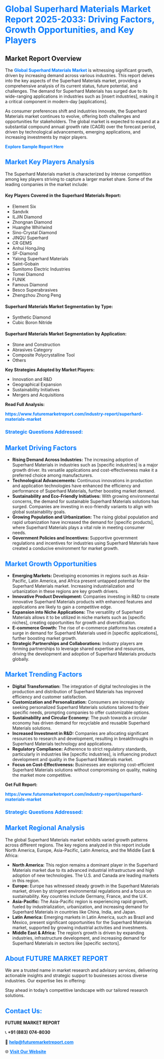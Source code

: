 <h1 style="color: #007BFF;">Global Superhard Materials Market Report 2025-2033: Driving Factors, Growth Opportunities, and Key Players</h1>

<section id="overview">
<h2>Market Report Overview</h2>
<p>The <a href="https://www.futuremarketreport.com/industry-report/superhard-materials-market" style="color: #007BFF; text-decoration: none;"><strong>Global Superhard Materials Market</strong></a> is witnessing significant growth, driven by increasing demand across various industries. This report delves into the key aspects of the Superhard Materials market, providing a comprehensive analysis of its current status, future potential, and challenges. The demand for Superhard Materials has surged due to its wide-ranging applications in industries such as [insert industries], making it a critical component in modern-day [applications].</p>
<p>As consumer preferences shift and industries innovate, the Superhard Materials market continues to evolve, offering both challenges and opportunities for stakeholders. The global market is expected to expand at a substantial compound annual growth rate (CAGR) over the forecast period, driven by technological advancements, emerging applications, and increasing investments by major players.</p>
</section>

<section id="overview">
<p><a href="https://www.futuremarketreport.com/request-sample/reportId=28280" style="color: #007BFF; text-decoration: none;"><strong>Explore Sample Report Here</strong></a></p>
</section>

<section id="key-players">
<h2 style="color: #007BFF;">Market Key Players Analysis</h2>
<p>The Superhard Materials market is characterized by intense competition among key players striving to capture a larger market share. Some of the leading companies in the market include:</p>
<h4>Key Players Covered in the Superhard Materials Report:</h4>
<ul><li>Element Six</li><li>Sandvik</li><li>ILJIN Diamond</li><li>Zhongnan Diamond</li><li>Huanghe Whirlwind</li><li>Sino-Crystal Diamond</li><li>JINQU Superhard</li><li>CR GEMS</li><li>Anhui HongJing</li><li>SF-Diamond</li><li>Yalong Superhard Materials</li><li>Saint-Gobain</li><li>Sumitomo Electric Industries</li><li>Tomei Diamond</li><li>FUNIK</li><li>Famous Diamond</li><li>Besco Superabrasives</li><li>Zhengzhou Zhong Peng</li></ul>
<h4>Superhard Materials Market Segmentation by Type:</h4>
<ul><li>Synthetic Diamond</li><li>Cubic Boron Nitride</li></ul>

<h4>Superhard Materials Market Segmentation by Application:</h4>
<ul><li>Stone and Construction</li><li>Abrasives Category</li><li>Composite Polycrystalline Tool</li><li>Others</li></ul>
<p><strong>Key Strategies Adopted by Market Players:</strong></p>
<ul>
<li>Innovation and R&D</li>
<li>Geographical Expansion</li>
<li>Sustainability Initiatives</li>
<li>Mergers and Acquisitions</li>
</ul>
</section>

<section>
<p><strong>Read Full Analysis: </strong></p><a href="https://www.futuremarketreport.com/industry-report/superhard-materials-market" style="color: #007BFF; text-decoration: none;"><strong>https://www.futuremarketreport.com/industry-report/superhard-materials-market</strong></a>
<h3 style="color: #007BFF;">Strategic Questions Addressed:</h3>
</section>

<section id="driving-factors">
<h2 style="color: #007BFF;">Market Driving Factors</h2>
<ul>
<li><strong>Rising Demand Across Industries:</strong> The increasing adoption of Superhard Materials in industries such as [specific industries] is a major growth driver. Its versatile applications and cost-effectiveness make it a preferred choice among manufacturers.</li>
<li><strong>Technological Advancements:</strong> Continuous innovations in production and application technologies have enhanced the efficiency and performance of Superhard Materials, further boosting market demand.</li>
<li><strong>Sustainability and Eco-Friendly Initiatives:</strong> With growing environmental concerns, the demand for sustainable Superhard Materials solutions has surged. Companies are investing in eco-friendly variants to align with global sustainability goals.</li>
<li><strong>Growing Population and Urbanization:</strong> The rising global population and rapid urbanization have increased the demand for [specific products], where Superhard Materials plays a vital role in meeting consumer needs.</li>
<li><strong>Government Policies and Incentives:</strong> Supportive government regulations and incentives for industries using Superhard Materials have created a conducive environment for market growth.</li>
</ul>
</section>

<section id="growth-opportunities">
<h2 style="color: #007BFF;">Market Growth Opportunities</h2>
<ul>
<li><strong>Emerging Markets:</strong> Developing economies in regions such as Asia-Pacific, Latin America, and Africa present untapped potential for the Superhard Materials market. Increasing industrialization and urbanization in these regions are key growth drivers.</li>
<li><strong>Innovative Product Development:</strong> Companies investing in R&D to create innovative Superhard Materials products with enhanced features and applications are likely to gain a competitive edge.</li>
<li><strong>Expansion into Niche Applications:</strong> The versatility of Superhard Materials allows it to be utilized in niche markets such as [specific niches], creating opportunities for growth and diversification.</li>
<li><strong>E-commerce Growth:</strong> The rise of e-commerce platforms has created a surge in demand for Superhard Materials used in [specific applications], further boosting market growth.</li>
<li><strong>Strategic Partnerships and Collaborations:</strong> Industry players are forming partnerships to leverage shared expertise and resources, driving the development and adoption of Superhard Materials products globally.</li>
</ul>
</section>

<section id="trending-factors">
<h2 style="color: #007BFF;">Market Trending Factors</h2>
<ul>
<li><strong>Digital Transformation:</strong> The integration of digital technologies in the production and distribution of Superhard Materials has improved efficiency and customer satisfaction.</li>
<li><strong>Customization and Personalization:</strong> Consumers are increasingly seeking personalized Superhard Materials solutions tailored to their specific needs, prompting companies to offer customizable options.</li>
<li><strong>Sustainability and Circular Economy:</strong> The push towards a circular economy has driven demand for recyclable and reusable Superhard Materials solutions.</li>
<li><strong>Increased Investment in R&D:</strong> Companies are allocating significant resources to research and development, resulting in breakthroughs in Superhard Materials technology and applications.</li>
<li><strong>Regulatory Compliance:</strong> Adherence to strict regulatory standards, particularly in industries like [specific industries], is influencing product development and quality in the Superhard Materials market.</li>
<li><strong>Focus on Cost-Effectiveness:</strong> Businesses are exploring cost-efficient Superhard Materials solutions without compromising on quality, making the market more competitive.</li>
</ul>
</section>

<section>
<p><strong>Get Full Report: </strong></p><a href="https://www.futuremarketreport.com/industry-report/superhard-materials-market" style="color: #007BFF; text-decoration: none;"><strong>https://www.futuremarketreport.com/industry-report/superhard-materials-market</strong></a>
<h3 style="color: #007BFF;">Strategic Questions Addressed:</h3>
</section>


<section id="regional-analysis">
<h2 style="color: #007BFF;">Market Regional Analysis</h2>
<p>The global Superhard Materials market exhibits varied growth patterns across different regions. The key regions analyzed in this report include North America, Europe, Asia-Pacific, Latin America, and the Middle East & Africa:</p>
<ul>
<li><strong>North America:</strong> This region remains a dominant player in the Superhard Materials market due to its advanced industrial infrastructure and high adoption of new technologies. The U.S. and Canada are leading markets in this region.</li>
<li><strong>Europe:</strong> Europe has witnessed steady growth in the Superhard Materials market, driven by stringent environmental regulations and a focus on sustainability. Key countries include Germany, France, and the U.K.</li>
<li><strong>Asia-Pacific:</strong> The Asia-Pacific region is experiencing rapid growth, fueled by industrialization, urbanization, and increasing demand for Superhard Materials in countries like China, India, and Japan.</li>
<li><strong>Latin America:</strong> Emerging markets in Latin America, such as Brazil and Mexico, present significant opportunities for the Superhard Materials market, supported by growing industrial activities and investments.</li>
<li><strong>Middle East & Africa:</strong> The region’s growth is driven by expanding industries, infrastructure development, and increasing demand for Superhard Materials in sectors like [specific sectors].</li>
</ul>
</section>

<footer>
<h2 style="color: #007BFF;">About FUTURE MARKET REPORT</h2>
<p>We are a trusted name in market research and advisory services, delivering actionable insights and strategic support to businesses across diverse industries. Our expertise lies in offering:</p>

<p>Stay ahead in today’s competitive landscape with our tailored research solutions.</p>

<h2 style="color: #007BFF;">Contact Us:</h2>
<p><strong>FUTURE MARKET REPORT</strong></p>
<p>📞 <strong>+91 (883) 074-8030</strong></p>
<p>📧 <strong><a href="mailto:help@futuremarketreport.com" style="color: #007BFF;">help@futuremarketreport.com</a></strong></p>
<p>🌐 <strong><a href="https://www.futuremarketreport.com/" style="color: #007BFF;">Visit Our Website</a></strong></p>
</footer>